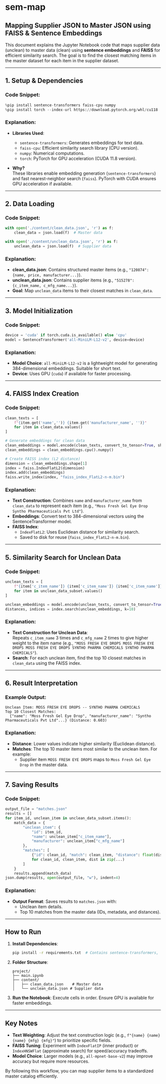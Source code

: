 # sem-map

## Mapping Supplier JSON to Master JSON using FAISS & Sentence Embeddings

This document explains the Jupyter Notebook code that maps supplier data (unclean) to master data (clean) using **sentence embeddings** and **FAISS** for efficient similarity search. The goal is to find the closest matching items in the master dataset for each item in the supplier dataset.

---

## **1. Setup & Dependencies**
### Code Snippet:
```python
%pip install sentence-transformers faiss-cpu numpy
%pip install torch --index-url https://download.pytorch.org/whl/cu118
```

### Explanation:
- **Libraries Used**:
  - `sentence-transformers`: Generates embeddings for text data.
  - `faiss-cpu`: Efficient similarity search library (CPU version).
  - `numpy`: Numerical computations.
  - `torch`: PyTorch for GPU acceleration (CUDA 11.8 version).

- **Why?**  
  These libraries enable embedding generation (`sentence-transformers`) and fast nearest-neighbor search (`faiss`). PyTorch with CUDA ensures GPU acceleration if available.

---

## **2. Data Loading**
### Code Snippet:
```python
with open('./content/clean_data.json', 'r') as f:
    clean_data = json.load(f)  # Master data

with open('./content/unclean_data.json', 'r') as f:
    unclean_data = json.load(f)  # Supplier data
```

### Explanation:
- **clean_data.json**: Contains structured master items (e.g., `"120874": {name, price, manufacturer...}`).
- **unclean_data.json**: Contains supplier items (e.g., `"515278": {c_item_name, c_mfg_name...}`).
- **Goal**: Map `unclean_data` items to their closest matches in `clean_data`.

---

## **3. Model Initialization**
### Code Snippet:
```python
device = 'cuda' if torch.cuda.is_available() else 'cpu'
model = SentenceTransformer('all-MiniLM-L12-v2', device=device)
```

### Explanation:
- **Model Choice**: `all-MiniLM-L12-v2` is a lightweight model for generating 384-dimensional embeddings. Suitable for short text.
- **Device**: Uses GPU (`cuda`) if available for faster processing.

---

## **4. FAISS Index Creation**
### Code Snippet:
```python
clean_texts = [
    f"{item.get('name','')} {item.get('manufacturer_name', '')}"
    for item in clean_data.values()
]

# Generate embeddings for clean data
clean_embeddings = model.encode(clean_texts, convert_to_tensor=True, show_progress_bar=True)
clean_embeddings = clean_embeddings.cpu().numpy()

# Create FAISS index (L2 distance)
dimension = clean_embeddings.shape[1]
index = faiss.IndexFlatL2(dimension)
index.add(clean_embeddings)
faiss.write_index(index, "faiss_index_FlatL2-n-m.bin")
```

### Explanation:
- **Text Construction**: Combines `name` and `manufacturer_name` from `clean_data` to represent each item (e.g., `"Moss Fresh Gel Eye Drop Syntho Pharmaceuticals Pvt Ltd"`).
- **Embeddings**: Convert text to 384-dimensional vectors using the SentenceTransformer model.
- **FAISS Index**: 
  - `IndexFlatL2`: Uses Euclidean distance for similarity search.
  - Saved to disk for reuse (`faiss_index_FlatL2-n-m.bin`).

---

## **5. Similarity Search for Unclean Data**
### Code Snippet:
```python
unclean_texts = [
    f"{item['c_item_name']} {item['c_item_name']} {item['c_item_name']} {item['c_mfg_name']} {item['c_mfg_name']}"
    for item in unclean_data_subset.values()
]

unclean_embeddings = model.encode(unclean_texts, convert_to_tensor=True)
distances, indices = index.search(unclean_embeddings, k=10)
```

### Explanation:
- **Text Construction for Unclean Data**:  
  Repeats `c_item_name` 3 times and `c_mfg_name` 2 times to give higher weight to the item name (e.g., `"MOSS FRESH EYE DROPS MOSS FRESH EYE DROPS MOSS FRESH EYE DROPS SYNTHO PHARMA CHEMICALS SYNTHO PHARMA CHEMICALS"`).
- **Search**: For each unclean item, find the top 10 closest matches in `clean_data` using the FAISS index.

---

## **6. Result Interpretation**
### Example Output:
```
Unclean Item: MOSS FRESH EYE DROPS -- SYNTHO PHARMA CHEMICALS
Top 10 Closest Matches:
  {"name": "Moss Fresh Gel Eye Drop", "manufacturer_name": "Syntho Pharmaceuticals Pvt Ltd"...} (Distance: 0.603)
```

### Explanation:
- **Distance**: Lower values indicate higher similarity (Euclidean distance).
- **Matches**: The top 10 master items most similar to the unclean item. For example:
  - Supplier item `MOSS FRESH EYE DROPS` maps to `Moss Fresh Gel Eye Drop` in the master data.

---

## **7. Saving Results**
### Code Snippet:
```python
output_file = "matches.json"
results = []
for item_id, unclean_item in unclean_data_subset.items():
    match_data = {
        "unclean_item": {
            "id": item_id,
            "name": unclean_item["c_item_name"],
            "manufacturer": unclean_item["c_mfg_name"]
        },
        "matches": [
            {"id": clean_id, "match": clean_item, "distance": float(dist)}
            for clean_id, clean_item, dist in zip(...)
        ]
    }
    results.append(match_data)
json.dump(results, open(output_file, "w"), indent=4)
```

### Explanation:
- **Output Format**: Saves results to `matches.json` with:
  - Unclean item details.
  - Top 10 matches from the master data (IDs, metadata, and distances).

---

## **How to Run**
1. **Install Dependencies**:
   ```bash
   pip install -r requirements.txt  # Contains sentence-transformers, faiss-cpu, numpy, torch
   ```
2. **Folder Structure**:
   ```
   project/
   ├── main.ipynb
   ├── content/
   │   ├── clean_data.json    # Master data
   │   └── unclean_data.json # Supplier data
   ```
3. **Run the Notebook**: Execute cells in order. Ensure GPU is available for faster embeddings.

---

## **Key Notes**
- **Text Weighting**: Adjust the text construction logic (e.g., `f"{name} {name} {name} {mfg} {mfg}"`) to prioritize specific fields.
- **FAISS Tuning**: Experiment with `IndexFlatIP` (inner product) or `IndexHNSWFlat` (approximate search) for speed/accuracy tradeoffs.
- **Model Choice**: Larger models (e.g., `all-mpnet-base-v2`) may improve accuracy but require more resources.

By following this workflow, you can map supplier items to a standardized master catalog efficiently.